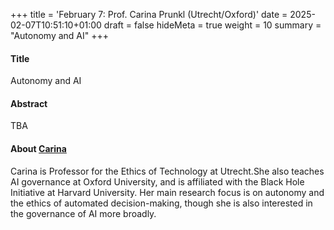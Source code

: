 +++
title = 'February 7: Prof. Carina Prunkl (Utrecht/Oxford)'
date = 2025-02-07T10:51:10+01:00
draft = false
hideMeta = true
weight = 10
summary = "Autonomy and AI"
+++
 

#### Title
Autonomy and AI 
 
#### Abstract
 
TBA
 

#### About [Carina](https://www.carinaprunkl.com)
Carina is Professor for the Ethics of Technology at Utrecht.She also teaches AI governance at Oxford University, and is affiliated with the Black Hole Initiative at Harvard University. Her main research focus is on autonomy and the ethics of automated decision-making, though she is also interested in the governance of AI more broadly. 

